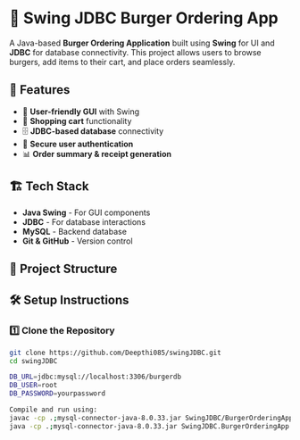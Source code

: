 # 🍔 Swing JDBC Burger Ordering App  

A Java-based **Burger Ordering Application** built using **Swing** for UI and **JDBC** for database connectivity. This project allows users to browse burgers, add items to their cart, and place orders seamlessly.  

## 🚀 Features  
- 📌 **User-friendly GUI** with Swing  
- 🛒 **Shopping cart** functionality  
- 🗄️ **JDBC-based database** connectivity  
- 🔐 **Secure user authentication**  
- 📊 **Order summary & receipt generation**  

## 🏗️ Tech Stack  
- **Java Swing** - For GUI components  
- **JDBC** - For database interactions  
- **MySQL** - Backend database  
- **Git & GitHub** - Version control  

## 📂 Project Structure  


## 🛠️ Setup Instructions  

### 1️⃣ Clone the Repository  
```sh
git clone https://github.com/Deepthi085/swingJDBC.git
cd swingJDBC

DB_URL=jdbc:mysql://localhost:3306/burgerdb
DB_USER=root
DB_PASSWORD=yourpassword

Compile and run using:
javac -cp .;mysql-connector-java-8.0.33.jar SwingJDBC/BurgerOrderingApp.java
java -cp .;mysql-connector-java-8.0.33.jar SwingJDBC.BurgerOrderingApp
